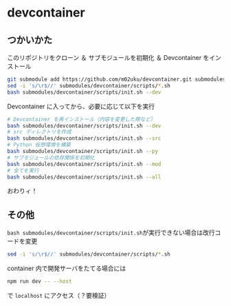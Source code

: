 # devcontainer

## つかいかた

このリポジトリをクローン ＆ サブモジュールを初期化 ＆ Devcontainer をインストール

```bash
git submodule add https://github.com/m02uku/devcontainer.git submodules/devcontainer
sed -i 's/\r$//' submodules/devcontainer/scripts/*.sh
bash submodules/devcontainer/scripts/init.sh --dev
```

Devcontainer に入ってから、必要に応じて以下を実行

```bash
# Devcontainer を再インストール（内容を変更した際など）
bash submodules/devcontainer/scripts/init.sh --dev
# src ディレクトリを作成
bash submodules/devcontainer/scripts/init.sh --src
# Python 仮想環境を構築
bash submodules/devcontainer/scripts/init.sh --py
# サブモジュールの依存関係を初期化
bash submodules/devcontainer/scripts/init.sh --mod
# 全てを実行
bash submodules/devcontainer/scripts/init.sh --all
```

おわりィ！

## その他

`bash submodules/devcontainer/scripts/init.sh`が実行できない場合は改行コードを変更

```bash
sed -i 's/\r$//' submodules/devcontainer/scripts/*.sh
```

container 内で開発サーバをたてる場合には

```bash
npm run dev -- --host
```

で `localhost` にアクセス（？要検証）
